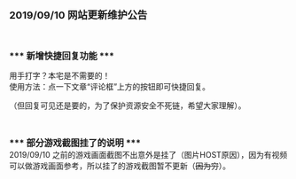 <p>
	<strong><span style="font-size:18px;">2019/09/10 网站更新维护公告</span></strong> 
</p>
<p>
	<strong><span style="font-size:18px;"><br />
</span></strong>
</p>
<p>
	<strong><span style="font-size:16px;">*** 新增快捷回复功能 ***</span></strong> 
</p>
用手打字？本宅是不需要的！<br />
使用方法：点一下文章“评论框”上方的按钮即可快捷回复。<br />
<p>
	（但回复可见还是要的，为了保护资源安全不死链，希望大家理解）。
</p>
<p>
	<br />
</p>
<span style="font-size:16px;"><strong>*** 部分游戏截图挂了的说明 ***</strong></span><br />
2019/09/10 之前的游戏画面截图不出意外是挂了（图片HOST原因），因为有视频可以做游戏画面参考，所以挂了的游戏截图暂不更新（<s>因为穷</s>）。<br />
